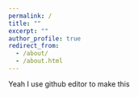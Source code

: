 ```yaml
---
permalink: /
title: ""
excerpt: ""
author_profile: true
redirect_from: 
  - /about/
  - /about.html
---
```


Yeah I use github editor to make this

